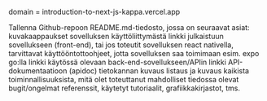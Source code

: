 domain = introduction-to-next-js-kappa.vercel.app

Tallenna Github-repoon README.md-tiedosto, jossa on seuraavat asiat:
kuvakaappaukset sovelluksen käyttöliittymästä
linkki julkaistuun sovellukseen (front-end), tai jos toteutit sovelluksen react nativella, tarvittavat käyttööntottoohjeet, jotta sovelluksen saa toimimaan esim. expo go:lla
linkki käytössä olevaan back-end-sovellukseen/APIin
linkki API-dokumentaatioon (apidoc)
tietokannan kuvaus
listaus ja kuvaus kaikista toiminnallisuuksista, mitä olet toteuttanut
mahdolliset tiedossa olevat bugit/ongelmat
referenssit, käytetyt tutoriaalit, grafiikkakirjastot, tms.
